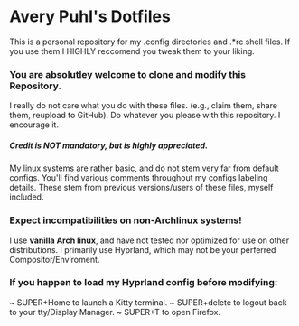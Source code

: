 # Avery Puhl's Dotfiles
This is a personal repository for my .config directories and .*rc shell files.
If you use them I HIGHLY reccomend you tweak them to your liking.
### You are absolutley welcome to clone and modify this Repository.
I really do not care what you do with these files. (e.g., claim them, share them, reupload to GitHub).
Do whatever you please with this repository. I encourage it.
##### Credit is NOT mandatory, but is highly appreciated.
My linux systems are rather basic, and do not stem very far from default configs.
You'll find various comments throughout my configs labeling details.
These stem from previous versions/users of these files, myself included.
### Expect incompatibilities on non-Archlinux systems!
I use **vanilla Arch linux**, and have not tested nor optimized for use on other distributions.
I primarily use Hyprland, which may not be your perferred Compositor/Enviroment.
### If you happen to load my Hyprland config before modifying:
~ SUPER+Home to launch a Kitty terminal.
~ SUPER+delete to logout back to your tty/Display Manager.
~ SUPER+T to open Firefox.
